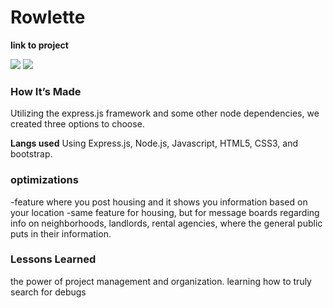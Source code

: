 # Rowlette

**link to project**



![](shot1.png)
![](shot3.png)

### How It’s Made
Utilizing the express.js framework and some other node dependencies, we created three options to choose.

<b>Langs used</b>
Using Express.js, Node.js, Javascript, HTML5, CSS3, and bootstrap.

### optimizations

-feature where you post housing and it shows you information based on your location 
-same feature for housing, but for message boards regarding info on neighborhoods, landlords, rental agencies, where the general public puts in their information. 

### Lessons Learned
the power of project management and organization. learning how to truly search for debugs 
